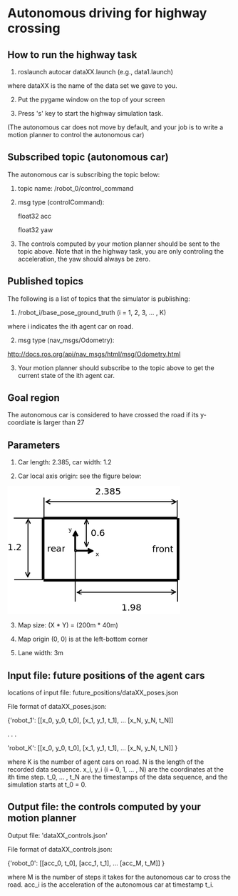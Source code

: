 # Autonomous driving for highway crossing

## How to run the highway task

1. roslaunch autocar dataXX.launch (e.g., data1.launch)

where dataXX is the name of the data set we gave to you.

2. Put the pygame window on the top of your screen

3. Press 's' key to start the highway simulation task. 

(The autonomous car does not move by default, and your job is to write a motion planner to control the autonomous car)

## Subscribed topic (autonomous car)

The autonomous car is subscribing the topic below:

1. topic name: /robot_0/control_command

2. msg type (controlCommand): 

    float32 acc

    float32 yaw

3. The controls computed by your motion planner should be sent to the topic above. 
Note that in the highway task, you are only controling the acceleration, the yaw should always be zero.

## Published topics

The following is a list of topics that the simulator is publishing:

1. /robot_i/base_pose_ground_truth (i = 1, 2, 3, ... , K)

where i indicates the ith agent car on road.

2. msg type (nav_msgs/Odometry):

http://docs.ros.org/api/nav_msgs/html/msg/Odometry.html

3. Your motion planner should subscribe to the topic above to get the current state of the ith agent car.

## Goal region

The autonomous car is considered to have crossed the road if its y-coordiate is larger than 27 

## Parameters

1. Car length: 2.385, car width: 1.2

2. Car local axis origin: see the figure below:

![alt text](figs/car_params.png)

3. Map size: (X * Y) = (200m * 40m)

4. Map origin (0, 0) is at the left-bottom corner

5. Lane width: 3m

## Input file: future positions of the agent cars

locations of input file: future_positions/dataXX_poses.json 

File format of dataXX_poses.json:

{'robot_1': [[x_0, y_0, t_0], 
              [x_1, y_1, t_1],
              ... 
              [x_N, y_N, t_N]]

 .
 .
 .

 'robot_K': [[x_0, y_0, t_0], 
              [x_1, y_1, t_1],
              ... 
              [x_N, y_N, t_N]]
}

where K is the number of agent cars on road. N is the length of the recorded data sequence.
x_i, y_i (i = 0, 1, ... , N) are the coordinates at the ith time step.
t_0, ... , t_N are the timestamps of the data sequence, and the simulation starts at t_0 = 0.

## Output file: the controls computed by your motion planner 

Output file: 'dataXX_controls.json' 

File format of dataXX_controls.json:

{'robot_0': [[acc_0, t_0], 
             [acc_1, t_1],
              ... 
             [acc_M, t_M]]
}

where M is the number of steps it takes for the autonomous car to cross the road. acc_i is the 
acceleration of the autonomous car at timestamp t_i.
